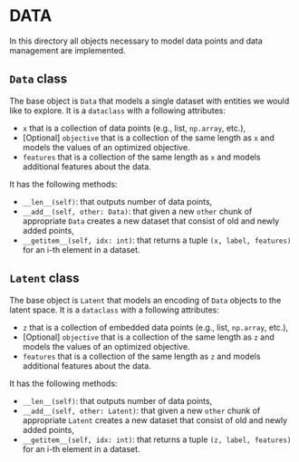 # DATA

In this directory all objects necessary to model data points and data management are implemented.

## `Data` class
The base object is `Data` that models a single dataset with entities we would like to explore.
It is a `dataclass` with a following attributes:
- `x` that is a collection of data points (e.g., list, `np.array`, etc.),
- [Optional] `objective` that is a collection of the same length as `x` and models the values of an optimized objective.
- `features` that is a collection of the same length as `x` and models additional features about the data.

It has the following methods:
- `__len__(self)`: that outputs number of data points,
- `__add__(self, other: Data)`: that given a new `other` chunk of appropriate `Data` creates a new dataset that consist of old and newly added points,
- `__getitem__(self, idx: int)`: that returns a tuple `(x, label, features)` for an i-th element in a dataset.

## `Latent` class
The base object is `Latent` that models an encoding of `Data` objects to the latent space.
It is a `dataclass` with a following attributes:
- `z` that is a collection of embedded data points (e.g., list, `np.array`, etc.),
- [Optional] `objective` that is a collection of the same length as `z` and models the values of an optimized objective.
- `features` that is a collection of the same length as `z` and models additional features about the data.

It has the following methods:
- `__len__(self)`: that outputs number of data points,
- `__add__(self, other: Latent)`: that given a new `other` chunk of appropriate `Latent` creates a new dataset that consist of old and newly added points,
- `__getitem__(self, idx: int)`: that returns a tuple `(z, label, features)` for an i-th element in a dataset.
